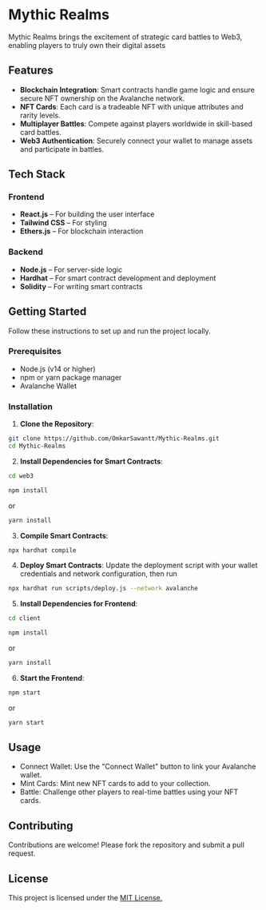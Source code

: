 
# Mythic Realms

Mythic Realms brings the excitement of strategic card battles to Web3, enabling players to truly own their digital assets


## Features

- **Blockchain Integration**: Smart contracts handle game logic and ensure secure NFT ownership on the Avalanche network.
- **NFT Cards**: Each card is a tradeable NFT with unique attributes and rarity levels.
- **Multiplayer Battles**: Compete against players worldwide in skill-based card battles.
- **Web3 Authentication**: Securely connect your wallet to manage assets and participate in battles.



## Tech Stack

### Frontend

- **React.js** – For building the user interface
- **Tailwind CSS** – For styling
- **Ethers.js** – For blockchain interaction
### Backend
- **Node.js** – For server-side logic
- **Hardhat** – For smart contract development and deployment
- **Solidity** – For writing smart contracts

## Getting Started

Follow these instructions to set up and run the project locally.
### Prerequisites

- Node.js (v14 or higher)
- npm or yarn package manager
- Avalanche Wallet

### Installation

1. **Clone the Repository**:
```bash
git clone https://github.com/OmkarSawantt/Mythic-Realms.git
cd Mythic-Realms
```
2. **Install Dependencies for Smart Contracts**:
```bash
cd web3
```
```bash
npm install
```
or
```bash
yarn install
```  
3. **Compile Smart Contracts**:
```bash
npx hardhat compile
```
4. **Deploy Smart Contracts**:
Update the deployment script with your wallet credentials and  network configuration, then run
```bash
npx hardhat run scripts/deploy.js --network avalanche
```

5. **Install Dependencies for Frontend**:
```bash
cd client
```
```bash
npm install
```
or
```bash
yarn install
```  
6. **Start the Frontend**:
```bash
npm start
```
or
```bash
yarn start
```  
## Usage
- Connect Wallet: Use the "Connect Wallet" button to link your Avalanche wallet.
- Mint Cards: Mint new NFT cards to add to your collection.
- Battle: Challenge other players to real-time battles using your NFT cards.
## Contributing

Contributions are welcome! Please fork the repository and submit a pull request.

## License

This project is licensed under the [MIT License.](https://choosealicense.com/licenses/mit/)
